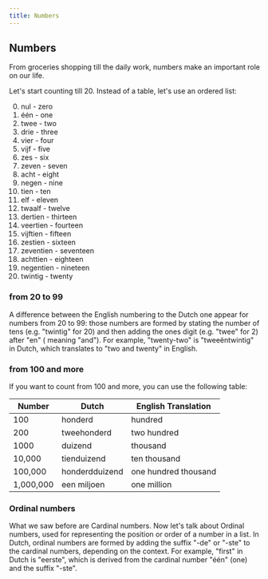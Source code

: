 ```yaml
---
title: Numbers
---
```


## Numbers

From groceries shopping till the daily work, numbers make an important role on our life.

Let's start counting till 20. Instead of a table, let's use an ordered list:

0. nul - zero
1. één - one
2. twee - two
3. drie - three
4. vier - four
5. vijf - five
6. zes - six
7. zeven - seven
8. acht - eight
9. negen - nine
10. tien - ten
11. elf - eleven
12. twaalf - twelve
13. dertien - thirteen
14. veertien - fourteen
15. vijftien - fifteen
16. zestien - sixteen
17. zeventien - seventeen
18. achttien - eighteen
19. negentien - nineteen
20. twintig - twenty

### from 20 to 99

A difference between the English numbering to the Dutch one appear for numbers from 20 to 99: those numbers are formed
by stating the number of tens (e.g. "twintig" for 20) and then adding the ones digit (e.g. "twee" for 2) after "en" (
meaning "and"). For example, "twenty-two" is "tweeëntwintig" in Dutch, which translates to "two and twenty" in English.

### from 100 and more

If you want to count from 100 and more, you can use the following table:

| Number    | Dutch          | English Translation  |
|-----------|----------------|----------------------|
| 100       | honderd        | hundred              |
| 200       | tweehonderd    | two hundred          | 
| 1000      | duizend        | thousand             | 
| 10,000    | tienduizend    | ten thousand         |
| 100,000   | honderdduizend | one hundred thousand |
| 1,000,000 | een miljoen    | one million          |

### Ordinal numbers

What we saw before are Cardinal numbers. Now let's talk about Ordinal numbers, used for representing the position or order of a number in a list.
In Dutch, ordinal numbers are formed by adding the suffix "-de" or "-ste" to the cardinal numbers, depending on the context. For example, "first" in Dutch is "eerste", which is derived from the cardinal number "één" (one) and the suffix "-ste".
